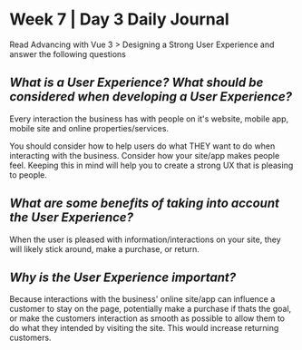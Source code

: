 # Week 7 | Day 3 Daily Journal

Read Advancing with Vue 3 > Designing a Strong User Experience and answer the following questions

## *What is a User Experience? What should be considered when developing a User Experience?*
Every interaction the business has with people on it's website, mobile app, mobile site and online properties/services.

You should consider how to help users do what THEY want to do when interacting with the business. Consider how your site/app makes people feel. Keeping this in mind will help you to create a strong UX that is pleasing to people. 

## *What are some benefits of taking into account the User Experience?*
When the user is pleased with information/interactions on your site, they will likely stick around, make a purchase, or return.

## *Why is the User Experience important?*
Because interactions with the business' online site/app can influence a customer to stay on the page, potentially make a purchase if thats the goal, or make the customers interaction as smooth as possible to allow them to do what they intended by visiting the site. This would increase returning customers.






